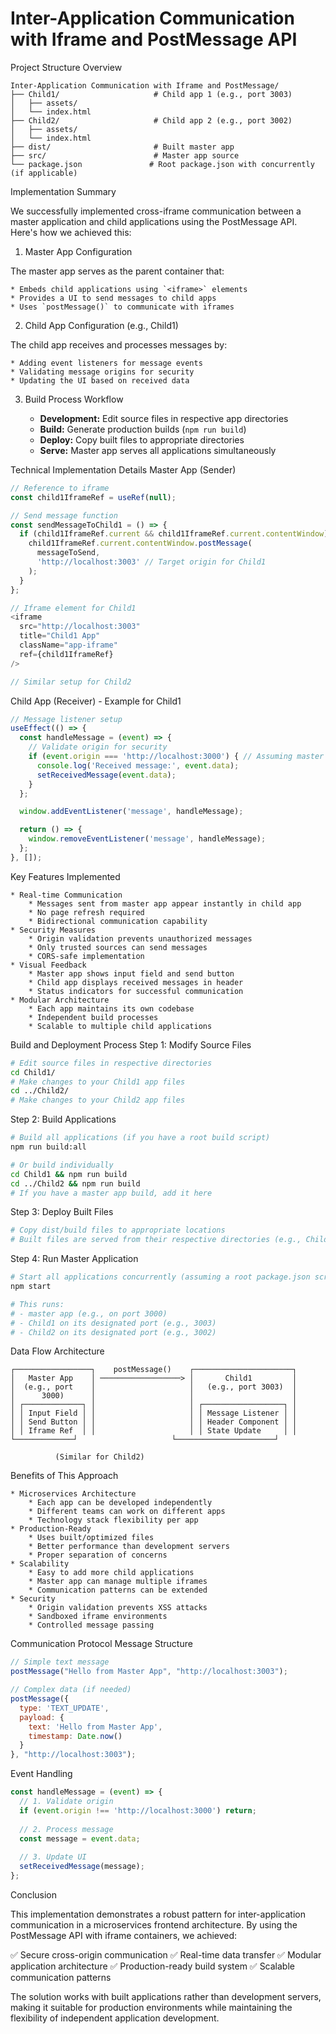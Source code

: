 # Inter-Application Communication with Iframe and PostMessage API
Project Structure Overview

```
Inter-Application Communication with Iframe and PostMessage/
├── Child1/                     # Child app 1 (e.g., port 3003)
│   ├── assets/
│   └── index.html
├── Child2/                     # Child app 2 (e.g., port 3002)
│   ├── assets/
│   └── index.html
├── dist/                       # Built master app
├── src/                        # Master app source
└── package.json               # Root package.json with concurrently (if applicable)
```

Implementation Summary

We successfully implemented cross-iframe communication between a master application and child applications using the PostMessage API. Here's how we achieved this:
1. Master App Configuration

The master app serves as the parent container that:

    * Embeds child applications using `<iframe>` elements
    * Provides a UI to send messages to child apps
    * Uses `postMessage()` to communicate with iframes

2. Child App Configuration (e.g., Child1)

The child app receives and processes messages by:

    * Adding event listeners for message events
    * Validating message origins for security
    * Updating the UI based on received data

3. Build Process Workflow

    * **Development:** Edit source files in respective app directories
    * **Build:** Generate production builds (`npm run build`)
    * **Deploy:** Copy built files to appropriate directories
    * **Serve:** Master app serves all applications simultaneously

Technical Implementation Details
Master App (Sender)

```javascript
// Reference to iframe
const child1IframeRef = useRef(null);

// Send message function
const sendMessageToChild1 = () => {
  if (child1IframeRef.current && child1IframeRef.current.contentWindow) {
    child1IframeRef.current.contentWindow.postMessage(
      messageToSend, 
      'http://localhost:3003' // Target origin for Child1
    );
  }
};

// Iframe element for Child1
<iframe
  src="http://localhost:3003"
  title="Child1 App"
  className="app-iframe"
  ref={child1IframeRef}
/>

// Similar setup for Child2
```

Child App (Receiver) - Example for Child1

```javascript
// Message listener setup
useEffect(() => {
  const handleMessage = (event) => {
    // Validate origin for security
    if (event.origin === 'http://localhost:3000') { // Assuming master app runs on port 3000
      console.log('Received message:', event.data);
      setReceivedMessage(event.data);
    }
  };

  window.addEventListener('message', handleMessage);

  return () => {
    window.removeEventListener('message', handleMessage);
  };
}, []);
```

Key Features Implemented

    * Real-time Communication
        * Messages sent from master app appear instantly in child app
        * No page refresh required
        * Bidirectional communication capability
    * Security Measures
        * Origin validation prevents unauthorized messages
        * Only trusted sources can send messages
        * CORS-safe implementation
    * Visual Feedback
        * Master app shows input field and send button
        * Child app displays received messages in header
        * Status indicators for successful communication
    * Modular Architecture
        * Each app maintains its own codebase
        * Independent build processes
        * Scalable to multiple child applications

Build and Deployment Process
Step 1: Modify Source Files

```bash
# Edit source files in respective directories
cd Child1/
# Make changes to your Child1 app files
cd ../Child2/
# Make changes to your Child2 app files
```

Step 2: Build Applications

```bash
# Build all applications (if you have a root build script)
npm run build:all

# Or build individually
cd Child1 && npm run build
cd ../Child2 && npm run build
# If you have a master app build, add it here
```

Step 3: Deploy Built Files

```bash
# Copy dist/build files to appropriate locations
# Built files are served from their respective directories (e.g., Child1/dist, Child2/dist)
```

Step 4: Run Master Application

```bash
# Start all applications concurrently (assuming a root package.json script)
npm start

# This runs:
# - master app (e.g., on port 3000)
# - Child1 on its designated port (e.g., 3003)
# - Child2 on its designated port (e.g., 3002)
```

Data Flow Architecture

```
┌─────────────────┐    postMessage()    ┌──────────────────────┐
│   Master App    │ ──────────────────> │       Child1         │
│  (e.g., port    │                     │   (e.g., port 3003)  │
│      3000)      │                     │                      │
│ ┌─────────────┐ │                     │ ┌──────────────────┐ │
│ │ Input Field │ │                     │ │ Message Listener │ │
│ │ Send Button │ │                     │ │ Header Component │ │
│ │ Iframe Ref  │ │                     │ │ State Update     │ │
└─────────────┘                     └──────────────────────┘

          (Similar for Child2)
```

Benefits of This Approach

    * Microservices Architecture
        * Each app can be developed independently
        * Different teams can work on different apps
        * Technology stack flexibility per app
    * Production-Ready
        * Uses built/optimized files
        * Better performance than development servers
        * Proper separation of concerns
    * Scalability
        * Easy to add more child applications
        * Master app can manage multiple iframes
        * Communication patterns can be extended
    * Security
        * Origin validation prevents XSS attacks
        * Sandboxed iframe environments
        * Controlled message passing

Communication Protocol
Message Structure

```javascript
// Simple text message
postMessage("Hello from Master App", "http://localhost:3003");

// Complex data (if needed)
postMessage({
  type: 'TEXT_UPDATE',
  payload: {
    text: 'Hello from Master App',
    timestamp: Date.now()
  }
}, "http://localhost:3003");
```

Event Handling

```javascript
const handleMessage = (event) => {
  // 1. Validate origin
  if (event.origin !== 'http://localhost:3000') return;
  
  // 2. Process message
  const message = event.data;
  
  // 3. Update UI
  setReceivedMessage(message);
};
```

Conclusion

This implementation demonstrates a robust pattern for inter-application communication in a microservices frontend architecture. By using the PostMessage API with iframe containers, we achieved:

✅ Secure cross-origin communication ✅ Real-time data transfer ✅ Modular application architecture ✅ Production-ready build system ✅ Scalable communication patterns

The solution works with built applications rather than development servers, making it suitable for production environments while maintaining the flexibility of independent application development.
